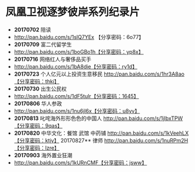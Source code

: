 # 凤凰卫视逐梦彼岸系列纪录片
- **20170702** 陪读 
- http://pan.baidu.com/s/1slQ7YEx 【分享密码：6o77】
- **20170709** 富二代留学生 
- http://pan.baidu.com/s/1boGBo1h【分享密码：yp8x】
- **20170716** 网络红人与奢侈品买手 
- http://pan.baidu.com/s/1bA8die【分享密码：ry1d】
- **20170723** 个人亿元以上投资生意移民 http://pan.baidu.com/s/1hr3A8ao【分享密码：thkj】
- **20170730** 出生公民权 
- http://pan.baidu.com/s/1dF5tulr【分享密码：1645】
- **20170806** 华人参政
-  http://pan.baidu.com/s/1nu6jl6x【分享密码：u8yv】
- **20170813** 叱咤海外形形色色的中国人 http://pan.baidu.com/s/1jIbxTPW【分享密码：9qas】
- **20170820** 中华文化：餐馆 武馆 中药铺 http://pan.baidu.com/s/1kVeehLX【分享密码：ktjy】
20170827** 律师 
http://pan.baidu.com/s/1nuRPm2H【分享密码：lzre】
- **20170903** 海外置业狂潮 
- http://pan.baidu.com/s/1kURnCMF【分享密码：jsww】
